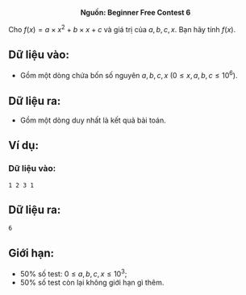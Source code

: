 **<center>Nguồn: Beginner Free Contest 6</center>**

Cho $f(x) = a ×x^2 + b ×x + c$ và giá trị của $a, b, c, x$. Bạn hãy tính $f(x)$.

## Dữ liệu vào:
- Gồm một dòng chứa bốn số nguyên $a, b, c, x$ $(0 ≤ x, a, b, c ≤ 10^6)$.

## Dữ liệu ra:
- Gồm một dòng duy nhất là kết quả bài toán.

## Ví dụ:
### Dữ liệu vào:
```
1 2 3 1
```

## Dữ liệu ra:
```
6
```

## Giới hạn:
- $50\%$ số test: $0 ≤ a, b, c, x ≤ 10^3$;
- $50\%$ số test còn lại không giới hạn gì thêm.